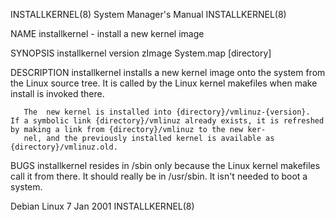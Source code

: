 INSTALLKERNEL(8)                                                                         System Manager's Manual                                                                         INSTALLKERNEL(8)

NAME
       installkernel - install a new kernel image

SYNOPSIS
       installkernel version zImage System.map [directory]

DESCRIPTION
       installkernel installs a new kernel image onto the system from the Linux source tree.  It is called by the Linux kernel makefiles when make install is invoked there.

       The  new kernel is installed into {directory}/vmlinuz-{version}.  If a symbolic link {directory}/vmlinuz already exists, it is refreshed by making a link from {directory}/vmlinuz to the new ker‐
       nel, and the previously installed kernel is available as {directory}/vmlinuz.old.

BUGS
       installkernel resides in /sbin only because the Linux kernel makefiles call it from there.  It should really be in /usr/sbin.  It isn't needed to boot a system.

Debian Linux                                                                                    7 Jan 2001                                                                               INSTALLKERNEL(8)
